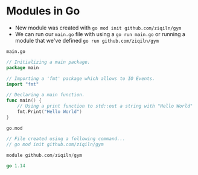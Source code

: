 # Modules in Go

- New module was created with `go mod init github.com/ziqiln/gym`
- We can run our `main.go` file with using a `go run main.go` or running a module that we've defined `go run github.com/ziqiln/gym`

```
main.go
```

```go
// Initializing a main package.
package main

// Importing a 'fmt' package which allows to IO Events.
import "fmt"

// Declaring a main function.
func main() {
	// Using a print function to std::out a string with "Hello World"
	fmt.Print("Hello World")
}
```

```
go.mod
```

```go
// File created using a following command...
// go mod init github.com/ziqiln/gym

module github.com/ziqiln/gym

go 1.14
```
